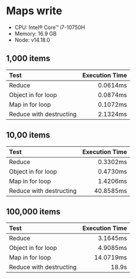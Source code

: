 # Maps write

- CPU: Intel® Core™ i7-10750H
- Memory: 16.9 GB
- Node: v14.18.0

## 1,000 items

| Test                    | Execution Time |
| :---------------------- | -------------: |
| Reduce                  |       0.0614ms |
| Object in for loop      |       0.0874ms |
| Map in for loop         |       0.1072ms |
| Reduce with destructing |       2.1324ms |

## 10,00 items

| Test                    | Execution Time |
| :---------------------- | -------------: |
| Reduce                  |       0.3302ms |
| Object in for loop      |       0.4730ms |
| Map in for loop         |       1.4206ms |
| Reduce with destructing |      40.8585ms |

## 100,000 items

| Test                    | Execution Time |
| :---------------------- | -------------: |
| Reduce                  |       3.1645ms |
| Object in for loop      |       4.9085ms |
| Map in for loop         |      14.0719ms |
| Reduce with destructing |          18.9s |
